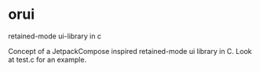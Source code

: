 # orui
retained-mode ui-library in c

Concept of a JetpackCompose inspired retained-mode ui library in C. Look at test.c for an example.
